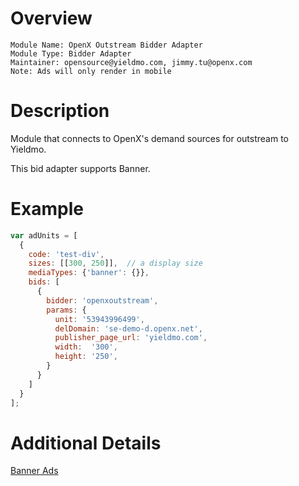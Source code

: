 # Overview

```
Module Name: OpenX Outstream Bidder Adapter
Module Type: Bidder Adapter
Maintainer: opensource@yieldmo.com, jimmy.tu@openx.com
Note: Ads will only render in mobile
```

# Description

Module that connects to OpenX's demand sources for outstream to Yieldmo.

This bid adapter supports Banner.

# Example
```javascript
var adUnits = [
  {
    code: 'test-div',
    sizes: [[300, 250]],  // a display size
    mediaTypes: {'banner': {}},
    bids: [
      {
        bidder: 'openxoutstream',
        params: {
          unit: '53943996499',
          delDomain: 'se-demo-d.openx.net',
          publisher_page_url: 'yieldmo.com',
          width:  '300',
          height: '250',
        }
      }
    ]
  }
];
```

# Additional Details
[Banner Ads](https://docs.openx.com/Content/developers/containers/prebid-adapter.html)

